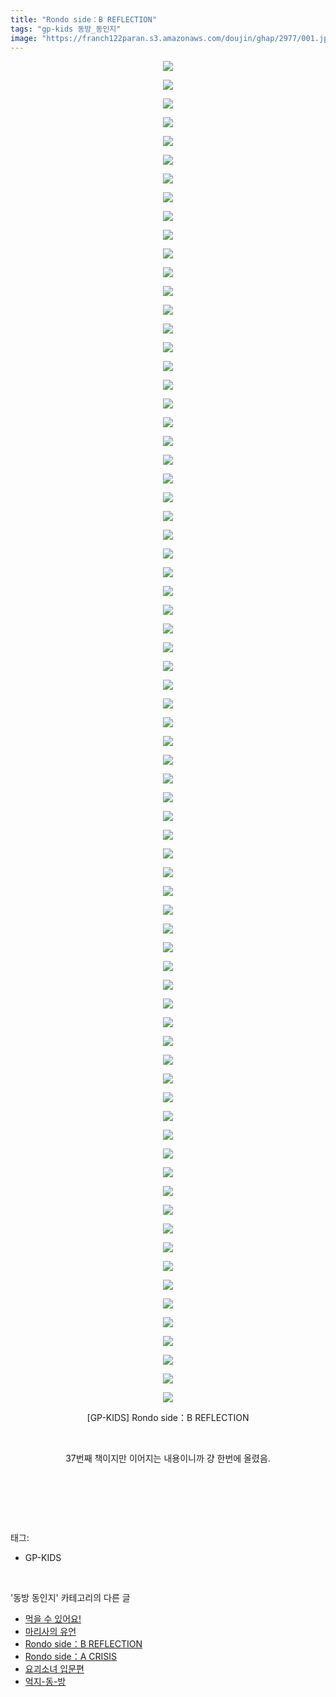 ```yaml
---
title: "Rondo side：B REFLECTION"
tags: "gp-kids 동방_동인지"
image: "https://franch122paran.s3.amazonaws.com/doujin/ghap/2977/001.jpg"
---
```

<div class="article">
<p style="text-align: center; clear: none; float: none;"><img src="{{ site.imgserver7 }}/ghap/2977/001.jpg"/></p>
<p style="text-align: center; clear: none; float: none;"><img src="{{ site.imgserver7 }}/ghap/2977/002.jpg"/></p>
<p style="text-align: center; clear: none; float: none;"><img src="{{ site.imgserver7 }}/ghap/2977/003.jpg"/></p>
<p style="text-align: center; clear: none; float: none;"><img src="{{ site.imgserver7 }}/ghap/2977/004.jpg"/></p>
<p style="text-align: center; clear: none; float: none;"><img src="{{ site.imgserver7 }}/ghap/2977/005.jpg"/></p>
<p style="text-align: center; clear: none; float: none;"><img src="{{ site.imgserver7 }}/ghap/2977/006.jpg"/></p>
<p style="text-align: center; clear: none; float: none;"><img src="{{ site.imgserver7 }}/ghap/2977/007.jpg"/></p>
<p style="text-align: center; clear: none; float: none;"><img src="{{ site.imgserver7 }}/ghap/2977/008.jpg"/></p>
<p style="text-align: center; clear: none; float: none;"><img src="{{ site.imgserver7 }}/ghap/2977/009.jpg"/></p>
<p style="text-align: center; clear: none; float: none;"><img src="{{ site.imgserver7 }}/ghap/2977/010.jpg"/></p>
<p style="text-align: center; clear: none; float: none;"><img src="{{ site.imgserver7 }}/ghap/2977/011.jpg"/></p>
<p style="text-align: center; clear: none; float: none;"><img src="{{ site.imgserver7 }}/ghap/2977/012.jpg"/></p>
<p style="text-align: center; clear: none; float: none;"><img src="{{ site.imgserver7 }}/ghap/2977/013.jpg"/></p>
<p style="text-align: center; clear: none; float: none;"><img src="{{ site.imgserver7 }}/ghap/2977/014.jpg"/></p>
<p style="text-align: center; clear: none; float: none;"><img src="{{ site.imgserver7 }}/ghap/2977/015.jpg"/></p>
<p style="text-align: center; clear: none; float: none;"><img src="{{ site.imgserver7 }}/ghap/2977/016.jpg"/></p>
<p style="text-align: center; clear: none; float: none;"><img src="{{ site.imgserver7 }}/ghap/2977/017.jpg"/></p>
<p style="text-align: center; clear: none; float: none;"><img src="{{ site.imgserver7 }}/ghap/2977/018.jpg"/></p>
<p style="text-align: center; clear: none; float: none;"><img src="{{ site.imgserver7 }}/ghap/2977/019.jpg"/></p>
<p style="text-align: center; clear: none; float: none;"><img src="{{ site.imgserver7 }}/ghap/2977/020.jpg"/></p>
<p style="text-align: center; clear: none; float: none;"><img src="{{ site.imgserver7 }}/ghap/2977/021.jpg"/></p>
<p style="text-align: center; clear: none; float: none;"><img src="{{ site.imgserver7 }}/ghap/2977/022.jpg"/></p>
<p style="text-align: center; clear: none; float: none;"><img src="{{ site.imgserver7 }}/ghap/2977/023.jpg"/></p>
<p style="text-align: center; clear: none; float: none;"><img src="{{ site.imgserver7 }}/ghap/2977/024.jpg"/></p>
<p style="text-align: center; clear: none; float: none;"><img src="{{ site.imgserver7 }}/ghap/2977/025.jpg"/></p>
<p style="text-align: center; clear: none; float: none;"><img src="{{ site.imgserver7 }}/ghap/2977/026.jpg"/></p>
<p style="text-align: center; clear: none; float: none;"><img src="{{ site.imgserver7 }}/ghap/2977/027.jpg"/></p>
<p style="text-align: center; clear: none; float: none;"><img src="{{ site.imgserver7 }}/ghap/2977/028.jpg"/></p>
<p style="text-align: center; clear: none; float: none;"><img src="{{ site.imgserver7 }}/ghap/2977/029.jpg"/></p>
<p style="text-align: center; clear: none; float: none;"><img src="{{ site.imgserver7 }}/ghap/2977/030.jpg"/></p>
<p style="text-align: center; clear: none; float: none;"><img src="{{ site.imgserver7 }}/ghap/2977/031.jpg"/></p>
<p style="text-align: center; clear: none; float: none;"><img src="{{ site.imgserver7 }}/ghap/2977/032.jpg"/></p>
<p style="text-align: center; clear: none; float: none;"><img src="{{ site.imgserver7 }}/ghap/2977/033.jpg"/></p>
<p style="text-align: center; clear: none; float: none;"><img src="{{ site.imgserver7 }}/ghap/2977/034.jpg"/></p>
<p style="text-align: center; clear: none; float: none;"><img src="{{ site.imgserver7 }}/ghap/2977/035.jpg"/></p>
<p style="text-align: center; clear: none; float: none;"><img src="{{ site.imgserver7 }}/ghap/2977/036.jpg"/></p>
<p style="text-align: center; clear: none; float: none;"><img src="{{ site.imgserver7 }}/ghap/2977/037.jpg"/></p>
<p style="text-align: center; clear: none; float: none;"><img src="{{ site.imgserver7 }}/ghap/2977/038.jpg"/></p>
<p style="text-align: center; clear: none; float: none;"><img src="{{ site.imgserver7 }}/ghap/2977/039.jpg"/></p>
<p style="text-align: center; clear: none; float: none;"><img src="{{ site.imgserver7 }}/ghap/2977/040.jpg"/></p>
<p style="text-align: center; clear: none; float: none;"><img src="{{ site.imgserver7 }}/ghap/2977/041.jpg"/></p>
<p style="text-align: center; clear: none; float: none;"><img src="{{ site.imgserver7 }}/ghap/2977/042.jpg"/></p>
<p style="text-align: center; clear: none; float: none;"><img src="{{ site.imgserver7 }}/ghap/2977/043.jpg"/></p>
<p style="text-align: center; clear: none; float: none;"><img src="{{ site.imgserver7 }}/ghap/2977/044.jpg"/></p>
<p style="text-align: center; clear: none; float: none;"><img src="{{ site.imgserver7 }}/ghap/2977/045.jpg"/></p>
<p style="text-align: center; clear: none; float: none;"><img src="{{ site.imgserver7 }}/ghap/2977/046.jpg"/></p>
<p style="text-align: center; clear: none; float: none;"><img src="{{ site.imgserver7 }}/ghap/2977/047.jpg"/></p>
<p style="text-align: center; clear: none; float: none;"><img src="{{ site.imgserver7 }}/ghap/2977/048.jpg"/></p>
<p style="text-align: center; clear: none; float: none;"><img src="{{ site.imgserver7 }}/ghap/2977/049.jpg"/></p>
<p style="text-align: center; clear: none; float: none;"><img src="{{ site.imgserver7 }}/ghap/2977/050.jpg"/></p>
<p style="text-align: center; clear: none; float: none;"><img src="{{ site.imgserver7 }}/ghap/2977/051.jpg"/></p>
<p style="text-align: center; clear: none; float: none;"><img src="{{ site.imgserver7 }}/ghap/2977/052.jpg"/></p>
<p style="text-align: center; clear: none; float: none;"><img src="{{ site.imgserver7 }}/ghap/2977/053.jpg"/></p>
<p style="text-align: center; clear: none; float: none;"><img src="{{ site.imgserver7 }}/ghap/2977/054.jpg"/></p>
<p style="text-align: center; clear: none; float: none;"><img src="{{ site.imgserver7 }}/ghap/2977/055.jpg"/></p>
<p style="text-align: center; clear: none; float: none;"><img src="{{ site.imgserver7 }}/ghap/2977/056.jpg"/></p>
<p style="text-align: center; clear: none; float: none;"><img src="{{ site.imgserver7 }}/ghap/2977/057.jpg"/></p>
<p style="text-align: center; clear: none; float: none;"><img src="{{ site.imgserver7 }}/ghap/2977/058.jpg"/></p>
<p style="text-align: center; clear: none; float: none;"><img src="{{ site.imgserver7 }}/ghap/2977/059.jpg"/></p>
<p style="text-align: center; clear: none; float: none;"><img src="{{ site.imgserver7 }}/ghap/2977/060.jpg"/></p>
<p style="text-align: center; clear: none; float: none;"><img src="{{ site.imgserver7 }}/ghap/2977/061.jpg"/></p>
<p style="text-align: center; clear: none; float: none;"><img src="{{ site.imgserver7 }}/ghap/2977/062.jpg"/></p>
<p style="text-align: center; clear: none; float: none;"><img src="{{ site.imgserver7 }}/ghap/2977/063.jpg"/></p>
<p style="text-align: center; clear: none; float: none;"><img src="{{ site.imgserver7 }}/ghap/2977/064.jpg"/></p>
<p style="text-align: center; clear: none; float: none;"><img src="{{ site.imgserver7 }}/ghap/2977/065.jpg"/></p>
<p style="text-align: center; clear: none; float: none;"><img src="{{ site.imgserver7 }}/ghap/2977/066.jpg"/></p>
<p style="text-align: center; clear: none; float: none;"><img src="{{ site.imgserver7 }}/ghap/2977/067.jpg"/></p>
<p style="text-align: center; clear: none; float: none;"><img src="{{ site.imgserver7 }}/ghap/2977/068.jpg"/></p>
<p style="text-align: center; clear: none; float: none;"><img src="{{ site.imgserver7 }}/ghap/2977/069.jpg"/></p>
<p style="text-align: center; clear: none; float: none;"><img src="{{ site.imgserver7 }}/ghap/2977/070.jpg"/></p>
<p style="text-align: center; clear: none; float: none;"><img src="{{ site.imgserver7 }}/ghap/2977/071.jpg"/></p>
<p style="text-align: center; clear: none; float: none;"><img src="{{ site.imgserver7 }}/ghap/2977/072.jpg"/></p>
<p style="text-align: center; clear: none; float: none;">[GP-KIDS] Rondo side：B REFLECTION</p>
<p style="text-align: center; clear: none; float: none;"><br/></p>
<p style="text-align: center; clear: none; float: none;">37번째 책이지만 이어지는 내용이니까 걍 한번에 올렸음.</p>
<p style="text-align: center; clear: none; float: none;"><br/></p>
<p><br/></p>
</div><br/>
<div class="tagTrail">
<p>태그: </p>
<ul>
<li>GP-KIDS</li>
</ul>
</div><br/>
<div class="another">
<p>'동방 동인지' 카테고리의 다른 글</p>
<ul>
<li><a href="/ghap_2986">먹을 수 있어요!</a></li>
<li><a href="/ghap_2981">마리사의 유언</a></li>
<li><a href="/ghap_2977">Rondo side：B REFLECTION</a></li>
<li><a href="/ghap_2976">Rondo side：A CRISIS</a></li>
<li><a href="/ghap_2975">요괴소녀 입문편</a></li>
<li><a href="/ghap_2974">억지-동-방</a></li>
</ul>
</div><br/>
<div class="cb_module cb_fluid">
<div class="cb_wrt cb_profile">
</div><!-- commentList close -->
</div><br/>
